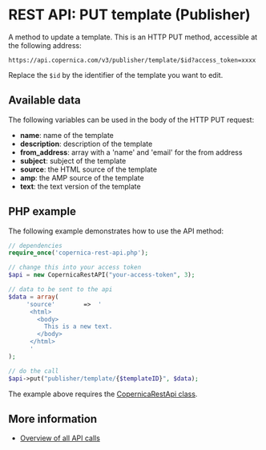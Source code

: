 # REST API: PUT template (Publisher)

A method to update a template. This is an HTTP PUT 
method, accessible at the following address:

`https://api.copernica.com/v3/publisher/template/$id?access_token=xxxx`

Replace the `$id` by the identifier of the template you want to edit.

## Available data

The following variables can be used in the body of the HTTP PUT request:

* **name**: name of the template 
* **description**: description of the template
* **from_address**: array with a 'name' and 'email' for the from address
* **subject**: subject of the template
* **source**: the HTML source of the template 
* **amp**: the AMP source of the template
* **text**: the text version of the template

## PHP example

The following example demonstrates how to use the API method:

```php
// dependencies
require_once('copernica-rest-api.php');

// change this into your access token
$api = new CopernicaRestAPI("your-access-token", 3);

// data to be sent to the api
$data = array(
     'source'        =>  '
      <html>
        <body>
          This is a new text.
        </body>
      </html>
      '
);

// do the call
$api->put("publisher/template/{$templateID}", $data);
```

The example above requires the [CopernicaRestApi class](rest-php).

## More information

- [Overview of all API calls](rest-api)
